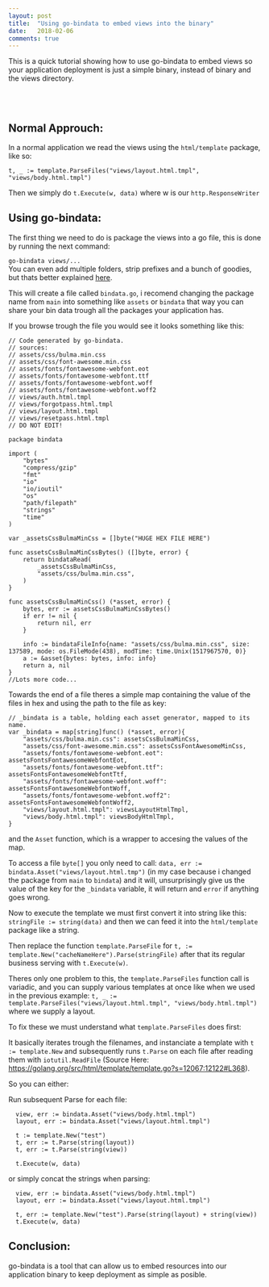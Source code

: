 ```yaml
---
layout: post
title:  "Using go-bindata to embed views into the binary"
date:   2018-02-06
comments: true
---
```


<p class="intro"><span class="dropcap">T</span>his is a quick tutorial showing how to use go-bindata to embed views so your application deployment is just a simple binary, instead of binary and the views directory.</p><br /><br />

## Normal Approuch:

In a normal application we read the views using the `html/template` package, like so:  

`t, _ := template.ParseFiles("views/layout.html.tmpl", "views/body.html.tmpl")`  

Then we simply do `t.Execute(w, data)` where w is our `http.ResponseWriter`  

## Using go-bindata:
The first thing we need to do is package the views into a go file, this is done by running the next command:

`go-bindata views/...`  
You can even add multiple folders, strip prefixes and a bunch of goodies, but thats better explained [here](https://github.com/shuLhan/go-bindata).  

This will create a file called `bindata.go`, i recomend changing the package name from `main` into something like `assets` or `bindata` that way you can share your bin data trough all the packages your application has.  

If you browse trough the file you would see it looks something like this:
```
// Code generated by go-bindata.
// sources:
// assets/css/bulma.min.css
// assets/css/font-awesome.min.css
// assets/fonts/fontawesome-webfont.eot
// assets/fonts/fontawesome-webfont.ttf
// assets/fonts/fontawesome-webfont.woff
// assets/fonts/fontawesome-webfont.woff2
// views/auth.html.tmpl
// views/forgotpass.html.tmpl
// views/layout.html.tmpl
// views/resetpass.html.tmpl
// DO NOT EDIT!

package bindata

import (
	"bytes"
	"compress/gzip"
	"fmt"
	"io"
	"io/ioutil"
	"os"
	"path/filepath"
	"strings"
	"time"
)

var _assetsCssBulmaMinCss = []byte("HUGE HEX FILE HERE")

func assetsCssBulmaMinCssBytes() ([]byte, error) {
	return bindataRead(
		_assetsCssBulmaMinCss,
		"assets/css/bulma.min.css",
	)
}

func assetsCssBulmaMinCss() (*asset, error) {
	bytes, err := assetsCssBulmaMinCssBytes()
	if err != nil {
		return nil, err
	}

	info := bindataFileInfo{name: "assets/css/bulma.min.css", size: 137589, mode: os.FileMode(438), modTime: time.Unix(1517967570, 0)}
	a := &asset{bytes: bytes, info: info}
	return a, nil
}
//Lots more code...
```

Towards the end of a file theres a simple map containing the value of the files in hex and using the path to the file as key:

```
// _bindata is a table, holding each asset generator, mapped to its name.
var _bindata = map[string]func() (*asset, error){
	"assets/css/bulma.min.css": assetsCssBulmaMinCss,
	"assets/css/font-awesome.min.css": assetsCssFontAwesomeMinCss,
	"assets/fonts/fontawesome-webfont.eot": assetsFontsFontawesomeWebfontEot,
	"assets/fonts/fontawesome-webfont.ttf": assetsFontsFontawesomeWebfontTtf,
	"assets/fonts/fontawesome-webfont.woff": assetsFontsFontawesomeWebfontWoff,
	"assets/fonts/fontawesome-webfont.woff2": assetsFontsFontawesomeWebfontWoff2,	
	"views/layout.html.tmpl": viewsLayoutHtmlTmpl,
	"views/body.html.tmpl": viewsBodyHtmlTmpl,
}
```
and the `Asset` function, which is a wrapper to accesing the values of the map.

To access a file `byte[]` you only need to call: `data, err := bindata.Asset("views/layout.html.tmp")` (in my case because i changed the package from `main` to `bindata`) and it will, unsurprisingly give us the value of the key for the `_bindata` variable, it will return and `error` if anything goes wrong.


Now to execute the template we must first convert it into string like this: `stringFile := string(data)` and then we can feed it into the `html/template` package like a string.

Then replace the function `template.ParseFile` for `t, := template.New("cacheNameHere").Parse(stringFile)` after that its regular business serving with `t.Execute(w)`.

Theres only one problem to this, the `template.ParseFiles` function call is variadic, and you can supply various templates at once like when we used in the previous example: `t, _ := template.ParseFiles("views/layout.html.tmpl", "views/body.html.tmpl")` where we supply a layout.

To fix these we must understand what `template.ParseFiles` does first:  
  
It basically iterates trough the filenames, and instanciate a template with `t := template.New` and subsequently runs `t.Parse` on each file after reading them with `iotutil.ReadFile` (Source Here: https://golang.org/src/html/template/template.go?s=12067:12122#L368).  

So you can either:

Run subsequent Parse for each file:
```
  view, err := bindata.Asset("views/body.html.tmpl")
  layout, err := bindata.Asset("views/layout.html.tmpl")

  t := template.New("test")
  t, err := t.Parse(string(layout))
  t, err := t.Parse(string(view))

  t.Execute(w, data)
```  

or simply concat the strings when parsing:  
```
  view, err := bindata.Asset("views/body.html.tmpl")
  layout, err := bindata.Asset("views/layout.html.tmpl")

  t, err := template.New("test").Parse(string(layout) + string(view))
  t.Execute(w, data)
```

## Conclusion:
go-bindata is a tool that can allow us to embed resources into our application binary to keep deployment as simple as posible.
